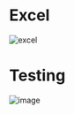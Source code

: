 # Excel
![excel](https://user-images.githubusercontent.com/88786655/189262243-9e3ea6e2-a9b2-447c-b36c-e9bb8bea2581.png)
# Testing
![image](https://user-images.githubusercontent.com/88786655/200400705-ac9fc5f8-278f-4181-9d2b-8760cc88e168.png)

